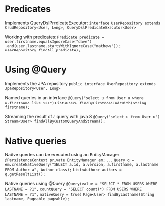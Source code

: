 # Predicates

Implements QueryDslPredicateExecutor:
`interface UserRepository extends CrudRepository<User, Long>, QueryDslPredicateExecutor<User>`

Working with predicates:
`Predicate predicate = user.firstname.equalsIgnoreCase("dave")
.and(user.lastname.startsWithIgnoreCase("mathews"));`
`userRepository.findAll(predicate);`

# Using @Query

Implements the JPA repository
`public interface UserRepository extends JpaRepository<User, Long>`

Named queries in an interface
`@Query("select u from User u where u.firstname like %?1")`
`List<User> findByFirstnameEndsWith(String firstname);`

Streaming the result of a query with java 8
`@Query("select u from User u")`
`Stream<User> findAllByCustomQueryAndStream();`

# Native queries

Native queries can be executed using an EntityManager
`@PersistenceContext private EntityManager em;`
`...`
`Query q = em.createNativeQuery("SELECT a.id, a.version, a.firstname, a.lastname FROM Author a", Author.class);`
`List<Author> authors = q.getResultList();`

Native queries using @Query
`@Query(value = "SELECT * FROM USERS WHERE LASTNAME = ?1",`
`countQuery = "SELECT count(*) FROM USERS WHERE LASTNAME = ?1",`
`nativeQuery = true)`
`Page<User> findByLastname(String lastname, Pageable pageable);`